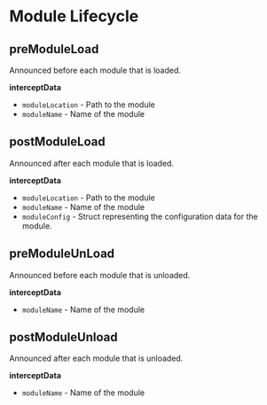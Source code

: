 # Module Lifecycle

## preModuleLoad

Announced before each module that is loaded.

**interceptData**

* `moduleLocation` - Path to the module
* `moduleName` - Name of the module

## postModuleLoad

Announced after each module that is loaded.

**interceptData**

* `moduleLocation` - Path to the module
* `moduleName` - Name of the module
* `moduleConfig` - Struct representing the configuration data for the module.  

## preModuleUnLoad

Announced before each module that is unloaded.

**interceptData**

* `moduleName` - Name of the module

## postModuleUnload

Announced after each module that is unloaded.

**interceptData**

* `moduleName` - Name of the module

